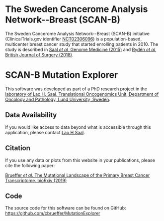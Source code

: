 # The Sweden Cancerome Analysis Network--Breast (SCAN-B)

The Sweden Cancerome Analysis Network--Breast (SCAN-B) initiative (ClinicalTrials.gov identifier [NCT02306096](https://clinicaltrials.gov/ct2/show/NCT02306096)) is a population-based, multicenter breast cancer study that started enrolling patients in 2010.
The study is described in [Saal *et al*, Genome Medicine (2015)](https://doi.org/10.1186/s13073-015-0131-9) and [Rydén *et al*, British Journal of Surgery (2018)](https://doi.org/10.1002/bjs.10741).

# SCAN-B Mutation Explorer

This software was developed as part of a PhD research project in the [laboratory of Lao H. Saal, Translational Oncogenomics Unit, Department of Oncology and Pathology, Lund University, Sweden](https://www.med.lu.se/saalgroup).

## Data Availability

If you would like access to data beyond what is accessible through this application, please contact [Lao H Saal](https://portal.research.lu.se/portal/en/persons/lao-saal(28d485a2-dc70-44d3-b799-1c2a3e50a422).html).

## Citation

If you use any data or plots from this website in your publications, please cite the following paper:

[Brueffer *et al*. The Mutational Landscape of the Primary Breast Cancer Transcriptome. bioRxiv (2019)](https://)

## Code

The source code for this software can be found on GitHub: https://github.com/cbrueffer/MutationExplorer

